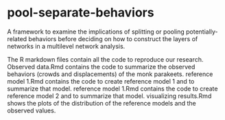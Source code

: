 # pool-separate-behaviors

A framework to examine the implications of splitting or pooling potentially-related behaviors before deciding on how to construct the layers of networks in a multilevel network analysis. 

The R markdown files contain all the code to reproduce our research.
Observed data.Rmd contains the code to summarize the observed behaviors (crowds and displacements) of the monk parakeets. 
reference model 1.Rmd contains the code to create reference model 1 and to summarize that model. 
reference model 1.Rmd contains the code to create reference model 2 and to summarize that model. 
visualizing results.Rmd shows the plots of the distribution of the reference models and the observed values. 
